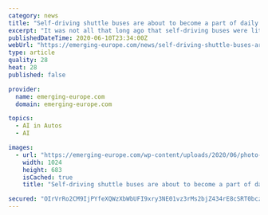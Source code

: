 ```yaml
---
category: news
title: "Self-driving shuttle buses are about to become a part of daily life on the streets of Tallinn"
excerpt: "It was not all that long ago that self-driving buses were little more than science fiction, accepted in futuristic films and novels but never given much credence as actual solutions to the challenges of urban mobility."
publishedDateTime: 2020-06-10T23:34:00Z
webUrl: "https://emerging-europe.com/news/self-driving-shuttle-buses-are-about-to-become-a-part-of-everyday-life-on-the-streets-of-tallinn/"
type: article
quality: 28
heat: 28
published: false

provider:
  name: emerging-europe.com
  domain: emerging-europe.com

topics:
  - AI in Autos
  - AI

images:
  - url: "https://emerging-europe.com/wp-content/uploads/2020/06/photo-28-05-2020-11-02-07-1024x683.jpg"
    width: 1024
    height: 683
    isCached: true
    title: "Self-driving shuttle buses are about to become a part of daily life on the streets of Tallinn"

secured: "OIrVrRo2CM9IjPYfeXQWzXbWbUFI9xry3NE01vz3rMs2bjZ434rE8cSRT0bczWKSew2QfHcwYo/LRGYJ1XvKeQq2PCcA4PrOYt+4gNl5xqal7oq15u7KAQAfn8oOPZ0mFg66xKuOzMohtgaHbdVZvRrBbqQdMdl7Z/aHpCNgi7XSvEmtFWM/Eik9OGi/Z5AKsK2SpVaGTLieNmUGxZjIBznRbqRJf9GgDahmLarE6eSiO1nYHTji9ObuRzCg4wT1remDKJ7bNWW9RAqbfmuK/HzLZDRrChPn2J1teoVzFgpy6tmjBLrG63XA3LcjZVWx;AZt5Mx4R2eu6JcADot5jtA=="
---
```


